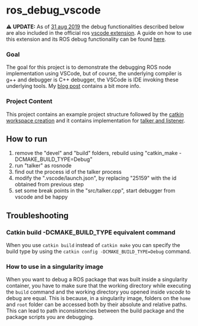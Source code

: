 # ros_debug_vscode
:warning: **UPDATE:** As of [31 aug 2019](https://discourse.ros.org/t/updating-the-vs-code-extension-for-ros-to-0-6-0/10508) the
debug functionalities described below are also included in the official ros [vscode extension](https://marketplace.visualstudio.com/items?itemName=ms-iot.vscode-ros).
A guide on how to use this extension and its ROS debug functionality can be found [here](https://discourse.ros.org/t/updating-the-vs-code-extension-for-ros-to-0-6-0/10508).

### Goal
The goal for this project is to demonstrate the debugging ROS node implementation using VSCode, but of course, the underlying compiler is g++ and debugger is C++ debugger, the VSCode is IDE invoking these underlying tools. My [blog post](https://medium.com/@weihang.che/ros-node-debugging-b76fc38ba70b) contains a bit more info.

### Project Content
This project contains an example project structure followed by the [catkin workspace creation](http://wiki.ros.org/ROS/Tutorials/catkin/CreatingPackage)
and it contains implementation for [talker and listener](http://wiki.ros.org/ROS/Tutorials/WritingPublisherSubscriber%28c%2B%2B%29).

## How to run
1. remove the "devel" and "build" folders, rebuild using "catkin_make -DCMAKE_BUILD_TYPE=Debug"
2. run "talker" as rosnode
3. find out the process id of the talker process
4. modify the ".vscode/launch.json", by replacing "25159" with the id obtained from previous step
5. set some break points in the "src/talker.cpp", start debugger from vscode and be happy

## Troubleshooting

### Catkin build -DCMAKE_BUILD_TYPE equivalent command
When you use `catkin build` instead of `catkin make` you can specify the build type by using the `catkin config -DCMAKE_BUILD_TYPE=Debug` command.

### How to use in a singularity image 
When you want to debug a ROS package that was built inside a singularity container, you have to make sure that the working directory while executing the `build` command and the working directory you opened inside *vscode* to debug are equal. This is because, in a singularity image, folders on the `home` and `root` folder can be accessed both by their absolute and relative paths. This can lead to path inconsistencies between the build package and the package scripts you are debugging.
